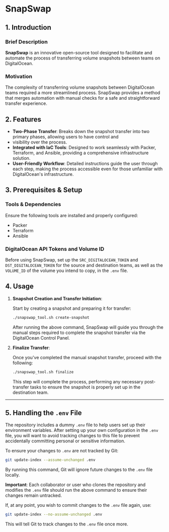 # SnapSwap

## 1. Introduction

### Brief Description
**SnapSwap** is an innovative open-source tool designed to facilitate and automate the process of transferring volume 
snapshots between teams on DigitalOcean.

### Motivation
The complexity of transferring volume snapshots between DigitalOcean teams required a more streamlined process. SnapSwap
provides a method that merges automation with manual checks for a safe and straightforward transfer experience.

## 2. Features

- **Two-Phase Transfer**: Breaks down the snapshot transfer into two primary phases, allowing users to have control and 
- visibility over the process.
- **Integrated with IaC Tools**: Designed to work seamlessly with Packer, Terraform, and Ansible, providing a comprehensive 
  infrastructure solution.
- **User-Friendly Workflow**: Detailed instructions guide the user through each step, making the process accessible even 
  for those unfamiliar with DigitalOcean's infrastructure.

## 3. Prerequisites & Setup

### Tools & Dependencies
Ensure the following tools are installed and properly configured:
- Packer
- Terraform
- Ansible

### DigitalOcean API Tokens and Volume ID

Before using SnapSwap, set up the `SRC_DIGITALOCEAN_TOKEN` and `DST_DIGITALOCEAN_TOKEN` for the source and destination teams, 
as well as the `VOLUME_ID` of the volume you intend to copy, in the `.env` file.

## 4. Usage

1. **Snapshot Creation and Transfer Initiation**:

   Start by creating a snapshot and preparing it for transfer:
   ```bash
   ./snapswap_tool.sh create-snapshot
   ```

   After running the above command, SnapSwap will guide you through the manual steps required to complete the snapshot 
   transfer via the DigitalOcean Control Panel.

2. **Finalize Transfer**:

   Once you've completed the manual snapshot transfer, proceed with the following:
   ```bash
   ./snapswap_tool.sh finalize
   ```

   This step will complete the process, performing any necessary post-transfer tasks to ensure the snapshot is properly 
   set up in the destination team.

---

## 5. Handling the `.env` File

The repository includes a dummy `.env` file to help users set up their environment variables. 
After setting up your own configuration in the `.env` file, you will want to avoid tracking changes to this file to 
prevent accidentally committing personal or sensitive information.

To ensure your changes to `.env` are not tracked by Git:

```bash
git update-index --assume-unchanged .env
```

By running this command, Git will ignore future changes to the `.env` file locally.

**Important**: Each collaborator or user who clones the repository and modifies the `.env` file should run the above 
command to ensure their changes remain untracked.

If, at any point, you wish to commit changes to the `.env` file again, use:

```bash
git update-index --no-assume-unchanged .env
```

This will tell Git to track changes to the `.env` file once more.




